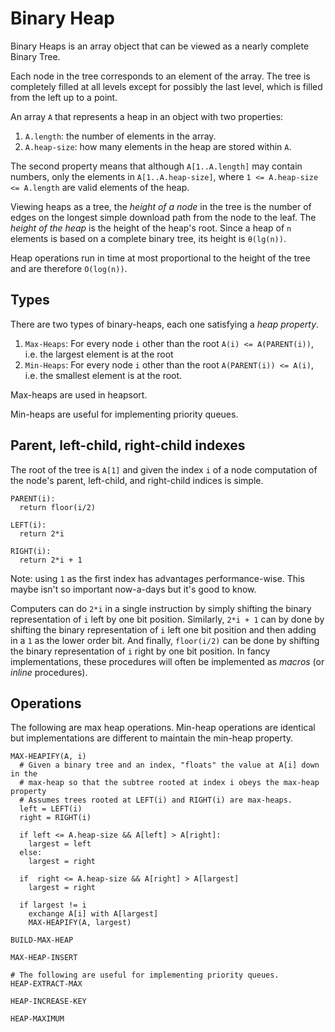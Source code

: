 # Binary Heap
Binary Heaps is an array object that can be viewed as a nearly complete Binary
Tree.

Each node in the tree corresponds to an element of the array.
The tree is completely filled at all levels except for possibly the last level,
which is filled from the left up to a point.

An array `A` that represents a heap in an object with two properties:
1. `A.length`: the number of elements in the array.
1. `A.heap-size`: how many elements in the heap are stored within `A`.

The second property means that although `A[1..A.length]` may contain numbers,
only the elements in `A[1..A.heap-size]`, where `1 <= A.heap-size <= A.length`
are valid elements of the heap.

Viewing heaps as a tree, the _height of a node_ in the tree is the number of
edges on the longest simple download path from the node to the leaf.
The _height of the heap_ is the height of the heap's root.
Since a heap of `n` elements is based on a complete binary tree, its height is
`θ(lg(n))`.

Heap operations run in time at most proportional to the height of the tree and
are therefore `O(log(n))`.

## Types
There are two types of binary-heaps, each one satisfying a _heap property_.
1. `Max-Heaps`: For every node `i` other than the root `A(i) <= A(PARENT(i))`,
   i.e. the largest element is at the root
1. `Min-Heaps`: For every node `i` other than the root `A(PARENT(i)) <= A(i)`,
   i.e. the smallest element is at the root.

Max-heaps are used in heapsort.

Min-heaps are useful for implementing priority queues.

## Parent, left-child, right-child indexes
The root of the tree is `A[1]` and given the index `i` of a node computation of
the node's parent, left-child, and right-child indices is simple.

```
PARENT(i):
  return floor(i/2)

LEFT(i):
  return 2*i

RIGHT(i):
  return 2*i + 1
```

Note: using `1` as the first index has advantages performance-wise.
This maybe isn't so important now-a-days but it's good to know.

Computers can do `2*i` in a single instruction by simply shifting the binary
representation of `i` left by one bit position.
Similarly, `2*i + 1` can by done by shifting the binary representation of `i`
left one bit position and then adding in a `1` as the lower order bit.
And finally, `floor(i/2)` can be done by shifting the binary representation of
`i` right by one bit position.
In fancy implementations, these procedures will often be implemented as
_macros_ (or _inline_ procedures).

## Operations
The following are max heap operations.
Min-heap operations are identical but implementations are different to maintain
the min-heap property.

```
MAX-HEAPIFY(A, i)
  # Given a binary tree and an index, "floats" the value at A[i] down in the
  # max-heap so that the subtree rooted at index i obeys the max-heap property
  # Assumes trees rooted at LEFT(i) and RIGHT(i) are max-heaps.
  left = LEFT(i)
  right = RIGHT(i)

  if left <= A.heap-size && A[left] > A[right]:
    largest = left
  else:
    largest = right

  if  right <= A.heap-size && A[right] > A[largest]
    largest = right

  if largest != i
    exchange A[i] with A[largest]
    MAX-HEAPIFY(A, largest)

BUILD-MAX-HEAP

MAX-HEAP-INSERT

# The following are useful for implementing priority queues.
HEAP-EXTRACT-MAX

HEAP-INCREASE-KEY

HEAP-MAXIMUM
```
